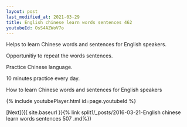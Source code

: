 ```yaml
---
layout: post
last_modified_at: 2021-03-29
title: English chinese learn words sentences 462 
youtubeId: OsS4AZWoV7o
---
```

 
 
Helps to learn Chinese words and sentences for English speakers.

Opportunitiy to repeat the words sentences. 

Practice Chinese language. 
 
10 minutes practice every day. 
 
How to learn Chinese words and sentences for English speakers 
 
{% include youtubePlayer.html id=page.youtubeId %}
 
 
[Next]({{ site.baseurl }}{% link  split1/_posts/2016-03-21-English chinese learn words sentences 507 .md%})
 
